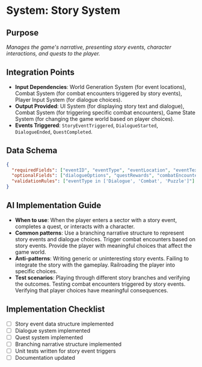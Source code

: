 # System: Story System
## Purpose
*Manages the game's narrative, presenting story events, character interactions, and quests to the player.*
## Integration Points
- **Input Dependencies**: World Generation System (for event locations), Combat System (for combat encounters triggered by story events), Player Input System (for dialogue choices).
- **Output Provided**: UI System (for displaying story text and dialogue), Combat System (for triggering specific combat encounters), Game State System (for changing the game world based on player choices).
- **Events Triggered**: `StoryEventTriggered`, `DialogueStarted`, `DialogueEnded`, `QuestCompleted`.
## Data Schema
```json
{
  "requiredFields": ["eventID", "eventType", "eventLocation", "eventText"],
  "optionalFields": ["dialogueOptions", "questRewards", "combatEncounter"],
  "validationRules": ["eventType in ['Dialogue', 'Combat', 'Puzzle']"]
}
```
## AI Implementation Guide
- **When to use**: When the player enters a sector with a story event, completes a quest, or interacts with a character.
- **Common patterns**: Use a branching narrative structure to represent story events and dialogue choices. Trigger combat encounters based on story events. Provide the player with meaningful choices that affect the game world.
- **Anti-patterns**: Writing generic or uninteresting story events. Failing to integrate the story with the gameplay. Railroading the player into specific choices.
- **Test scenarios**: Playing through different story branches and verifying the outcomes. Testing combat encounters triggered by story events. Verifying that player choices have meaningful consequences.
## Implementation Checklist
- [ ] Story event data structure implemented
- [ ] Dialogue system implemented
- [ ] Quest system implemented
- [ ] Branching narrative structure implemented
- [ ] Unit tests written for story event triggers
- [ ] Documentation updated
```